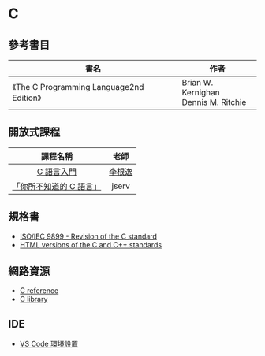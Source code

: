 # C

## 參考書目

| 書名                                                                                                                                    | 作者                                      |
| --------------------------------------------------------------------------------------------------------------------------------------- | ----------------------------------------- |
| 《<span class="book-title"><span class="main-title">The C Programming Language</span><span class="subtitle">2nd Edition</span></span>》 | Brian W. Kernighan<br />Dennis M. Ritchie |

## 開放式課程

|          課程名稱           |    老師    |
| :-------------------------: | :--------: |
|       [C 語言入門][]        | [李根逸][] |
| [「你所不知道的 C 語言」][] |   jserv    |

[C 語言入門]: https://feis.studio/c
[李根逸]: https://feis.studio/
[「你所不知道的 C 語言」]: https://hackmd.io/@sysprog/c-prog/%2F%40sysprog%2Fc-programming

## 規格書

- [ISO/IEC 9899 - Revision of the C standard](https://www.open-std.org/jtc1/sc22/wg14/www/projects#9899)
- [HTML versions of the C and C++ standards](https://port70.net/%7Ensz/c/)

## 網路資源

- [C reference](https://en.cppreference.com/w/c)
- [C library](https://cplusplus.com/reference/clibrary/)

## IDE

- [VS Code 環境設置](/notes/programming-language/c/vscode)
